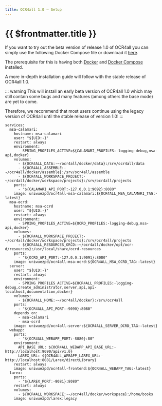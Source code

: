 ```yaml
---
title: OCR4all 1.0 – Setup
---
```

# {{ $frontmatter.title }}

If you want to try out the beta version of release 1.0 of OCR4all you can simply use the following Docker Compose file or download it [here](https://github.com/OCR4all/ocr4all-docker/).

The prerequisite for this is having both [Docker](https://docs.docker.com/get-started/get-docker/) and [Docker Compose](https://docs.docker.com/compose/install/) installed. 

A more in-depth installation guide will follow with the stable release of OCR4all 1.0.

::: warning
This will install an early beta version of OCR4all 1.0 which may still contain some bugs and many features (among others the base mode) are yet to come.

Therefore, we recommend that most users continue using the legacy version of OCR4all until the stable release of version 1.0!
:::

```
services:
  msa-calamari:
    hostname: msa-calamari
    user: "${UID:-}"
    restart: always
    environment:
      - SPRING_PROFILES_ACTIVE=${CALAMARI_PROFILES:-logging-debug,msa-api,docker}
    volumes:
      - ${OCR4ALL_DATA:-~/ocr4all/docker/data}:/srv/ocr4all/data
      - ${OCR4ALL_ASSEMBLE:-~/ocr4all/docker/assemble}:/srv/ocr4all/assemble
      - ${OCR4ALL_WORKSPACE_PROJECT:-~/ocr4all/docker/workspace/projects}:/srv/ocr4all/projects
    ports:
      - "${CALAMARI_API_PORT:-127.0.0.1:9092}:8080"
    image: uniwuezpd/ocr4all-msa-calamari:${OCR4ALL_MSA_CALAMARI_TAG:-latest}
  msa-ocrd:
    hostname: msa-ocrd
    user: "${UID:-}"
    restart: always
    environment:
      - SPRING_PROFILES_ACTIVE=${OCRD_PROFILES:-logging-debug,msa-api,docker}
    volumes:
      - ${OCR4ALL_WORKSPACE_PROJECT:-~/ocr4all/docker/workspace/projects}:/srv/ocr4all/projects
      - ${OCR4ALL_RESOURCES_ORCD:-~/ocr4all/docker/opt/ocr-d/resources}:/usr/local/share/ocrd-resources
    ports:
      - "${OCRD_API_PORT:-127.0.0.1:9091}:8080"
    image: uniwuezpd/ocr4all-msa-ocrd:${OCR4ALL_MSA_OCRD_TAG:-latest}
  server:
    user: "${UID:-}"
    restart: always
    environment:
      - SPRING_PROFILES_ACTIVE=${OCR4ALL_PROFILES:-logging-debug,create_administrator,server,api,api-localhost,documentation,docker}
    volumes:
      - ${OCR4ALL_HOME:-~/ocr4all/docker}:/srv/ocr4all
    ports:
      - "${OCR4ALL_API_PORT:-9090}:8080"
    depends_on:
      - msa-calamari
      - msa-ocrd
    image: uniwuezpd/ocr4all-server:${OCR4ALL_SERVER_OCRD_TAG:-latest}
  webapp:
    ports:
      - "${OCR4ALL_WEBAPP_PORT:-8080}:80"
    environment:
      API_BASE_URL: ${OCR4ALL_WEBAPP_API_BASE_URL:-http://localhost:9090/api/v1.0}
      LAREX_URL: ${OCR4ALL_WEBAPP_LAREX_URL:-http://localhost:8081/Larex/directLibrary}
    restart: always
    image: uniwuezpd/ocr4all-frontend:${OCR4ALL_WEBAPP_TAG:-latest}
  larex:
    ports:
      - "${LAREX_PORT:-8081}:8080"
    restart: always
    volumes:
      - ${OCR4ALL_WORKSPACE:-~/ocr4all/docker/workspace}:/home/books
    image: uniwuezpd/larex:legacy
```
